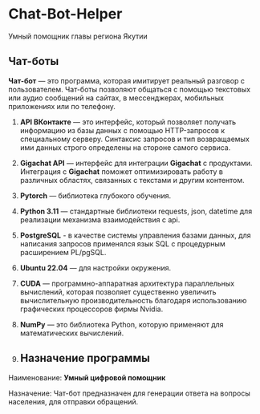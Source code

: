 # Chat-Bot-Helper
Умный помощник главы региона Якутии
## Чат-боты

**Чат-бот** — это программа, которая имитирует реальный разговор с пользователем. 
Чат-боты позволяют общаться с помощью текстовых или аудио сообщений на сайтах, в мессенджерах, мобильных приложениях или по телефону.

1. **API ВКонтакте** — это интерфейс, который позволяет получать информацию из базы данных с помощью HTTP-запросов к специальному серверу. Синтаксис запросов и тип возвращаемых ими данных строго определены на стороне самого сервиса.
2. **Gigachat API** — интерфейс для интеграции **Gigachat** с продуктами. Интеграция с **Gigachat** поможет оптимизировать работу в различных областях, связанных с текстами и другим контентом.
3. **Pytorch** — библиотека глубокого обучения.
4. **Python 3.11** — стандартные библиотеки requests, json, datetime для реализации механизма взаимодействия с api.
5. **PostgreSQL** - в качестве системы управления базами данных, для написания запросов применялся язык SQL с процедурным расширением PL/pgSQL.
6. **Ubuntu 22.04** — для настройки окружения.
7. **CUDA** — программно-аппаратная архитектура параллельных вычислений, которая позволяет существенно увеличить вычислительную производительность благодаря использованию графических процессоров фирмы Nvidia.
8. **NumPy** — это библиотека Python, которую применяют для математических вычислений.

9. ## Назначение программы

Наименование: **Умный цифровой помощник**

Назначение: Чат-бот предназначен для генерации ответа на вопросы населения, для отправки обращений.

